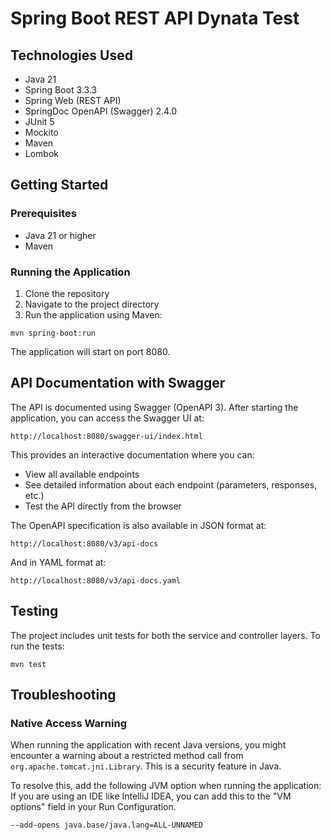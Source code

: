 # Spring Boot REST API Dynata Test

## Technologies Used

- Java 21
- Spring Boot 3.3.3
- Spring Web (REST API)
- SpringDoc OpenAPI (Swagger) 2.4.0
- JUnit 5
- Mockito
- Maven
- Lombok


## Getting Started

### Prerequisites

- Java 21 or higher
- Maven

### Running the Application

1. Clone the repository
2. Navigate to the project directory
3. Run the application using Maven:

```
mvn spring-boot:run
```

The application will start on port 8080.


## API Documentation with Swagger

The API is documented using Swagger (OpenAPI 3). After starting the application, you can access the Swagger UI at:

```
http://localhost:8080/swagger-ui/index.html
```

This provides an interactive documentation where you can:
- View all available endpoints
- See detailed information about each endpoint (parameters, responses, etc.)
- Test the API directly from the browser

The OpenAPI specification is also available in JSON format at:

```
http://localhost:8080/v3/api-docs
```

And in YAML format at:

```
http://localhost:8080/v3/api-docs.yaml
```

## Testing

The project includes unit tests for both the service and controller layers. To run the tests:

```
mvn test
```

## Troubleshooting

### Native Access Warning

When running the application with recent Java versions, you might encounter a warning about a restricted method call from `org.apache.tomcat.jni.Library`. This is a security feature in Java.

To resolve this, add the following JVM option when running the application:
If you are using an IDE like IntelliJ IDEA, you can add this to the "VM options" field in your Run Configuration.
```
--add-opens java.base/java.lang=ALL-UNNAMED
